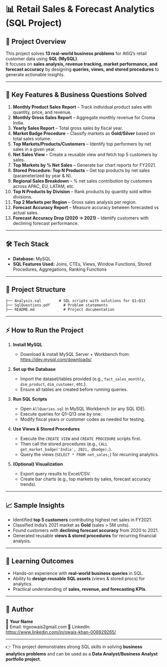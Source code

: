 
# 📊 Retail Sales & Forecast Analytics (SQL Project)

## 📌 Project Overview  
This project solves **13 real-world business problems** for AtliQ’s retail customer data using **SQL (MySQL)**.  
It focuses on **sales analysis, revenue tracking, market performance, and forecast accuracy** by designing **queries, views, and stored procedures** to generate actionable insights.  

---

## 🚀 Key Features & Business Questions Solved  

1. **Monthly Product Sales Report** – Track individual product sales with quantity, price, and revenue.  
2. **Monthly Gross Sales Report** – Aggregate monthly revenue for Croma India.  
3. **Yearly Sales Report** – Total gross sales by fiscal year.  
4. **Market Badge Procedure** – Classify markets as **Gold/Silver** based on total sales volume.  
5. **Top Markets/Products/Customers** – Identify top performers by net sales in a given year.  
6. **Net Sales View** – Create a reusable view and fetch top 5 customers by sales.  
7. **Top Markets by % Net Sales** – Generate bar chart reports for FY2021.  
8. **Stored Procedure: Top N Products** – Get top products by net sales (parameterized by year & N).  
9. **Regional Sales Breakdown** – % net sales contribution by customers across APAC, EU, LATAM, etc.  
10. **Top N Products by Division** – Rank products by quantity sold within divisions.  
11. **Top 2 Markets per Region** – Gross sales analysis per region.  
12. **Forecast Accuracy Report** – Measure accuracy between forecasted vs actual sales.  
13. **Forecast Accuracy Drop (2020 → 2021)** – Identify customers with declining forecast performance.  

---

## 🛠️ Tech Stack  
- **Database:** MySQL  
- **SQL Features Used:** Joins, CTEs, Views, Window Functions, Stored Procedures, Aggregations, Ranking Functions  

---

## 📂 Project Structure  
```
├── Analysis.sql        # SQL scripts with solutions for Q1–Q13
├── SqlQuestions.pdf      # Problem statements
├── README.md             # Project documentation
```

---

## ⚡ How to Run the Project  

1. **Install MySQL**  
   - Download & install MySQL Server + Workbench from: https://dev.mysql.com/downloads/  

2. **Set up the Database**  
   - Import the dataset/tables provided (e.g., `fact_sales_monthly`, `dim_product`, `dim_customer`, etc.).  
   - Ensure all tables are created before running queries.  

3. **Run SQL Scripts**  
   - Open `AllQueries.sql` in MySQL Workbench (or any SQL IDE).  
   - Execute queries for Q1–Q13 one by one.  
   - Modify fiscal years or customer codes as needed for testing.  

4. **Use Views & Stored Procedures**  
   - Execute the `CREATE VIEW` and `CREATE PROCEDURE` scripts first.  
   - Then call the stored procedures (e.g., `CALL get_market_badge('India', 2021, @badge);`).  
   - Query the views (`SELECT * FROM net_sales;`) for recurring analytics.  

5. **(Optional) Visualization**  
   - Export query results to Excel/CSV.  
   - Create bar charts (e.g., top markets by sales, forecast accuracy trends).  

---

## 📈 Sample Insights  
- Identified **top 5 customers** contributing highest net sales in FY2021.  
- Classified India’s 2021 market as **Gold** (sales > 5M units).  
- Found customers with **declining forecast accuracy** from 2020 to 2021.  
- Generated reusable **views & stored procedures** for recurring financial analysis.  

---

## 🎯 Learning Outcomes  
- Hands-on experience with **real-world business queries** in SQL.  
- Ability to **design reusable SQL assets** (views & stored procs) for analytics.  
- Practical understanding of **sales, revenue, and forecasting KPIs**.  

---

## 📌 Author  
👤 **Your Name**  
📧 Email: trgxowais2gmail.com
🔗 LinkedIn: https://www.linkedin.com/in/owais-khan-008929265/

---

👉 This project demonstrates strong SQL skills in solving **business analytics problems** and can be used as a **Data Analyst/Business Analyst portfolio project**.  
